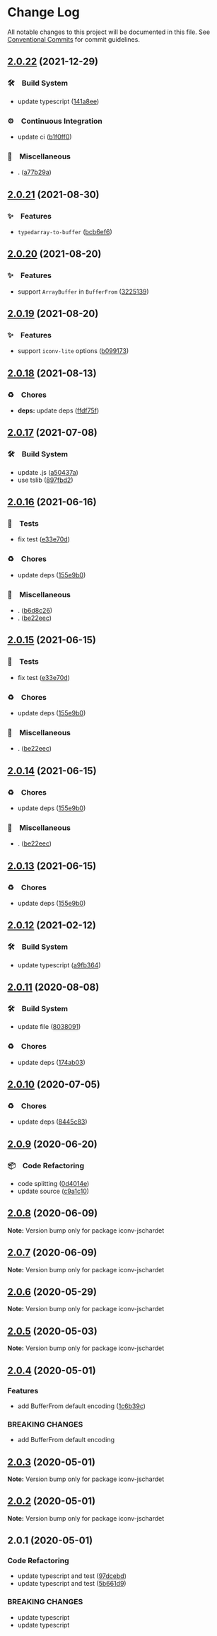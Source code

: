 # Change Log

All notable changes to this project will be documented in this file.
See [Conventional Commits](https://conventionalcommits.org) for commit guidelines.

## [2.0.22](https://github.com/bluelovers/ws-iconv/compare/iconv-jschardet@2.0.21...iconv-jschardet@2.0.22) (2021-12-29)


### 🛠　Build System

* update typescript ([141a8ee](https://github.com/bluelovers/ws-iconv/commit/141a8eefbaeeb45f235f5cdceadaeaeb05d9acc7))


### ⚙️　Continuous Integration

* update ci ([b1f0ff0](https://github.com/bluelovers/ws-iconv/commit/b1f0ff0366add72530c6de117ecbc0fdec481aec))


### 🔖　Miscellaneous

* . ([a77b29a](https://github.com/bluelovers/ws-iconv/commit/a77b29ae69eb4e0c87d5120618c699273637510a))





## [2.0.21](https://github.com/bluelovers/ws-iconv/compare/iconv-jschardet@2.0.20...iconv-jschardet@2.0.21) (2021-08-30)


### ✨　Features

* `typedarray-to-buffer` ([bcb6ef6](https://github.com/bluelovers/ws-iconv/commit/bcb6ef602c8bd73dc26975fc3237d01b68f59a03))





## [2.0.20](https://github.com/bluelovers/ws-iconv/compare/iconv-jschardet@2.0.19...iconv-jschardet@2.0.20) (2021-08-20)


### ✨　Features

* support `ArrayBuffer` in `BufferFrom` ([3225139](https://github.com/bluelovers/ws-iconv/commit/3225139ff3bad5d13b4739450b553bd15f1047a3))





## [2.0.19](https://github.com/bluelovers/ws-iconv/compare/iconv-jschardet@2.0.18...iconv-jschardet@2.0.19) (2021-08-20)


### ✨　Features

* support `iconv-lite` options ([b099173](https://github.com/bluelovers/ws-iconv/commit/b099173c7a88aa8817a2e1686fa83915a5f6f9ba))





## [2.0.18](https://github.com/bluelovers/ws-iconv/compare/iconv-jschardet@2.0.17...iconv-jschardet@2.0.18) (2021-08-13)


### ♻️　Chores

* **deps:** update deps ([ffdf75f](https://github.com/bluelovers/ws-iconv/commit/ffdf75f27917b2698690436b66df040f2cc5cebc))





## [2.0.17](https://github.com/bluelovers/ws-iconv/compare/iconv-jschardet@2.0.16...iconv-jschardet@2.0.17) (2021-07-08)


### 🛠　Build System

* update .js ([a50437a](https://github.com/bluelovers/ws-iconv/commit/a50437a84acedeabe884b56978507ee04ea90d58))
* use tslib ([897fbd2](https://github.com/bluelovers/ws-iconv/commit/897fbd2808c31f284dd368759f715c450b033e5e))





## [2.0.16](https://github.com/bluelovers/ws-iconv/compare/iconv-jschardet@2.0.12...iconv-jschardet@2.0.16) (2021-06-16)


### 🚨　Tests

* fix test ([e33e70d](https://github.com/bluelovers/ws-iconv/commit/e33e70ddfe12175c4dfc5eb6375a2015b147eded))


### ♻️　Chores

* update deps ([155e9b0](https://github.com/bluelovers/ws-iconv/commit/155e9b0a1aaf956c9d660dee61c59ef998b77131))


### 🔖　Miscellaneous

* . ([b6d8c26](https://github.com/bluelovers/ws-iconv/commit/b6d8c260f2ae71e650af52391117e1ba018955ff))
* . ([be22eec](https://github.com/bluelovers/ws-iconv/commit/be22eec8fe89b92477c48fe46b3e533408338ed3))





## [2.0.15](https://github.com/bluelovers/ws-iconv/compare/iconv-jschardet@2.0.12...iconv-jschardet@2.0.15) (2021-06-15)


### 🚨　Tests

* fix test ([e33e70d](https://github.com/bluelovers/ws-iconv/commit/e33e70ddfe12175c4dfc5eb6375a2015b147eded))


### ♻️　Chores

* update deps ([155e9b0](https://github.com/bluelovers/ws-iconv/commit/155e9b0a1aaf956c9d660dee61c59ef998b77131))


### 🔖　Miscellaneous

* . ([be22eec](https://github.com/bluelovers/ws-iconv/commit/be22eec8fe89b92477c48fe46b3e533408338ed3))





## [2.0.14](https://github.com/bluelovers/ws-iconv/compare/iconv-jschardet@2.0.12...iconv-jschardet@2.0.14) (2021-06-15)


### ♻️　Chores

* update deps ([155e9b0](https://github.com/bluelovers/ws-iconv/commit/155e9b0a1aaf956c9d660dee61c59ef998b77131))


### 🔖　Miscellaneous

* . ([be22eec](https://github.com/bluelovers/ws-iconv/commit/be22eec8fe89b92477c48fe46b3e533408338ed3))





## [2.0.13](https://github.com/bluelovers/ws-iconv/compare/iconv-jschardet@2.0.12...iconv-jschardet@2.0.13) (2021-06-15)


### ♻️　Chores

* update deps ([155e9b0](https://github.com/bluelovers/ws-iconv/commit/155e9b0a1aaf956c9d660dee61c59ef998b77131))





## [2.0.12](https://github.com/bluelovers/ws-iconv/compare/iconv-jschardet@2.0.11...iconv-jschardet@2.0.12) (2021-02-12)


### 🛠　Build System

* update typescript ([a9fb364](https://github.com/bluelovers/ws-iconv/commit/a9fb3646f3686e851056c0c14b0689098cddb5c4))





## [2.0.11](https://github.com/bluelovers/ws-iconv/compare/iconv-jschardet@2.0.10...iconv-jschardet@2.0.11) (2020-08-08)


### 🛠　Build System

* update file ([8038091](https://github.com/bluelovers/ws-iconv/commit/8038091e90359945bc8861d4574e5a1370bdec11))


### ♻️　Chores

* update deps ([174ab03](https://github.com/bluelovers/ws-iconv/commit/174ab0300fdaf8a3ba5e130295296733ebdb1886))





## [2.0.10](https://github.com/bluelovers/ws-iconv/compare/iconv-jschardet@2.0.9...iconv-jschardet@2.0.10) (2020-07-05)


### ♻️　Chores

* update deps ([8445c83](https://github.com/bluelovers/ws-iconv/commit/8445c8306a153c897e97e191981cf843a7c1659c))





## [2.0.9](https://github.com/bluelovers/ws-iconv/compare/iconv-jschardet@2.0.8...iconv-jschardet@2.0.9) (2020-06-20)


### 📦　Code Refactoring

* code splitting ([0d4014e](https://github.com/bluelovers/ws-iconv/commit/0d4014ea27e9c2fa1d19337c237afb5380f23ad9))
* update source ([c9a1c10](https://github.com/bluelovers/ws-iconv/commit/c9a1c10f7447a6880a8594bc954dd0de8bd26788))





## [2.0.8](https://github.com/bluelovers/ws-iconv/compare/iconv-jschardet@2.0.7...iconv-jschardet@2.0.8) (2020-06-09)

**Note:** Version bump only for package iconv-jschardet





## [2.0.7](https://github.com/bluelovers/ws-iconv/compare/iconv-jschardet@2.0.6...iconv-jschardet@2.0.7) (2020-06-09)

**Note:** Version bump only for package iconv-jschardet





## [2.0.6](https://github.com/bluelovers/node-iconv-jschardet/compare/iconv-jschardet@2.0.5...iconv-jschardet@2.0.6) (2020-05-29)

**Note:** Version bump only for package iconv-jschardet





## [2.0.5](https://github.com/bluelovers/node-iconv-jschardet/compare/iconv-jschardet@2.0.4...iconv-jschardet@2.0.5) (2020-05-03)

**Note:** Version bump only for package iconv-jschardet





## [2.0.4](https://github.com/bluelovers/node-iconv-jschardet/compare/iconv-jschardet@2.0.3...iconv-jschardet@2.0.4) (2020-05-01)


### Features

* add BufferFrom default encoding ([1c6b39c](https://github.com/bluelovers/node-iconv-jschardet/commit/1c6b39cfdd27e6161bac3cf75361e6fb21122ddb))


### BREAKING CHANGES

* add BufferFrom default encoding





## [2.0.3](https://github.com/bluelovers/node-iconv-jschardet/compare/iconv-jschardet@2.0.2...iconv-jschardet@2.0.3) (2020-05-01)

**Note:** Version bump only for package iconv-jschardet





## [2.0.2](https://github.com/bluelovers/node-iconv-jschardet/compare/iconv-jschardet@2.0.1...iconv-jschardet@2.0.2) (2020-05-01)

**Note:** Version bump only for package iconv-jschardet





## 2.0.1 (2020-05-01)


### Code Refactoring

* update typescript and test ([97dcebd](https://github.com/bluelovers/node-iconv-jschardet/commit/97dcebd08300e6c281f89295452a6845034aca42))
* update typescript and test ([5b661d9](https://github.com/bluelovers/node-iconv-jschardet/commit/5b661d96c6e6899b2baabf4fac1491519758c624))


### BREAKING CHANGES

* update typescript
* update typescript
